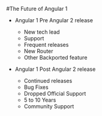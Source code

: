 #The Future of Angular 1
- Angular 1 Pre Angular 2 release
	- New tech lead
	- Support
	- Frequent releases
	- New Router
	- Other Backported feature


- Angular 1 Post Angular 2 release
	- Continued releases
	- Bug Fixes
	- Dropped Official Support
	- 5 to 10 Years
	- Community Support